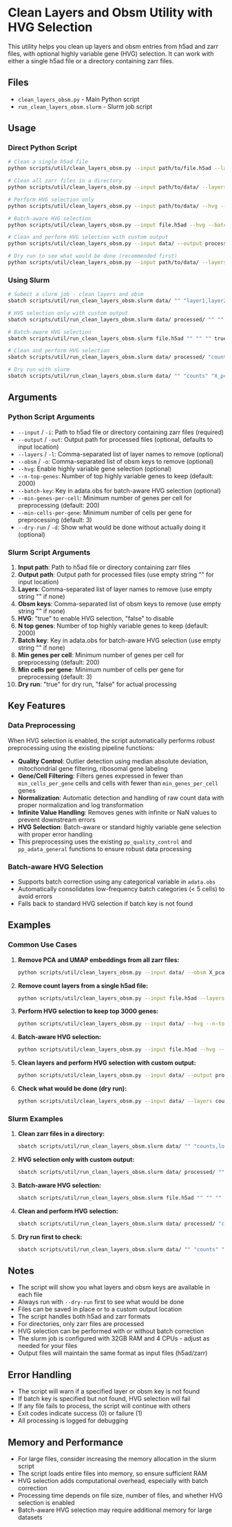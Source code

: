 # Clean Layers and Obsm Utility with HVG Selection

This utility helps you clean up layers and obsm entries from h5ad and zarr files, with optional highly variable gene (HVG) selection. It can work with either a single h5ad file or a directory containing zarr files.

## Files

- `clean_layers_obsm.py` - Main Python script
- `run_clean_layers_obsm.slurm` - Slurm job script

## Usage

### Direct Python Script

```bash
# Clean a single h5ad file
python scripts/util/clean_layers_obsm.py --input path/to/file.h5ad --layers layer1,layer2 --obsm X_pca,X_umap

# Clean all zarr files in a directory
python scripts/util/clean_layers_obsm.py --input path/to/data/ --layers counts,logcounts --obsm X_pca,X_umap

# Perform HVG selection only
python scripts/util/clean_layers_obsm.py --input path/to/data/ --hvg --n-top-genes 3000

# Batch-aware HVG selection
python scripts/util/clean_layers_obsm.py --input file.h5ad --hvg --batch-key batch --n-top-genes 2000

# Clean and perform HVG selection with custom output
python scripts/util/clean_layers_obsm.py --input data/ --output processed/ --layers counts --hvg --n-top-genes 2000

# Dry run to see what would be done (recommended first)
python scripts/util/clean_layers_obsm.py --input path/to/data/ --layers counts --obsm X_pca --hvg --dry-run
```

### Using Slurm

```bash
# Submit a slurm job - clean layers and obsm
sbatch scripts/util/run_clean_layers_obsm.slurm data/ "" "layer1,layer2" "X_pca,X_umap" false 2000 "" false

# HVG selection only with custom output
sbatch scripts/util/run_clean_layers_obsm.slurm data/ processed/ "" "" true 3000 "" false

# Batch-aware HVG selection
sbatch scripts/util/run_clean_layers_obsm.slurm file.h5ad "" "" "" true 2000 batch false

# Clean and perform HVG selection
sbatch scripts/util/run_clean_layers_obsm.slurm data/ processed/ "counts" "X_pca" true 2000 "" false

# Dry run with slurm
sbatch scripts/util/run_clean_layers_obsm.slurm data/ "" "counts" "X_pca" true 2000 "" true
```

## Arguments

### Python Script Arguments

- `--input` / `-i`: Path to h5ad file or directory containing zarr files (required)
- `--output` / `-out`: Output path for processed files (optional, defaults to input location)
- `--layers` / `-l`: Comma-separated list of layer names to remove (optional)
- `--obsm` / `-o`: Comma-separated list of obsm keys to remove (optional)
- `--hvg`: Enable highly variable gene selection (optional)
- `--n-top-genes`: Number of top highly variable genes to keep (default: 2000)
- `--batch-key`: Key in adata.obs for batch-aware HVG selection (optional)
- `--min-genes-per-cell`: Minimum number of genes per cell for preprocessing (default: 200)
- `--min-cells-per-gene`: Minimum number of cells per gene for preprocessing (default: 3)
- `--dry-run` / `-d`: Show what would be done without actually doing it (optional)

### Slurm Script Arguments

1. **Input path**: Path to h5ad file or directory containing zarr files
2. **Output path**: Output path for processed files (use empty string "" for input location)
3. **Layers**: Comma-separated list of layer names to remove (use empty string "" if none)
4. **Obsm keys**: Comma-separated list of obsm keys to remove (use empty string "" if none)
5. **HVG**: "true" to enable HVG selection, "false" to disable
6. **N top genes**: Number of top highly variable genes to keep (default: 2000)
7. **Batch key**: Key in adata.obs for batch-aware HVG selection (use empty string "" if none)
8. **Min genes per cell**: Minimum number of genes per cell for preprocessing (default: 200)
9. **Min cells per gene**: Minimum number of cells per gene for preprocessing (default: 3)
10. **Dry run**: "true" for dry run, "false" for actual processing

## Key Features

### Data Preprocessing

When HVG selection is enabled, the script automatically performs robust preprocessing using the existing pipeline functions:

- **Quality Control**: Outlier detection using median absolute deviation, mitochondrial gene filtering, ribosomal gene labeling
- **Gene/Cell Filtering**: Filters genes expressed in fewer than `min_cells_per_gene` cells and cells with fewer than `min_genes_per_cell` genes
- **Normalization**: Automatic detection and handling of raw count data with proper normalization and log transformation
- **Infinite Value Handling**: Removes genes with infinite or NaN values to prevent downstream errors
- **HVG Selection**: Batch-aware or standard highly variable gene selection with proper error handling
- This preprocessing uses the existing `pp_quality_control` and `pp_adata_general` functions to ensure robust data processing

### Batch-aware HVG Selection

- Supports batch correction using any categorical variable in `adata.obs`
- Automatically consolidates low-frequency batch categories (< 5 cells) to avoid errors
- Falls back to standard HVG selection if batch key is not found

## Examples

### Common Use Cases

1. **Remove PCA and UMAP embeddings from all zarr files:**

   ```bash
   python scripts/util/clean_layers_obsm.py --input data/ --obsm X_pca,X_umap
   ```

2. **Remove count layers from a single h5ad file:**

   ```bash
   python scripts/util/clean_layers_obsm.py --input file.h5ad --layers counts,logcounts
   ```

3. **Perform HVG selection to keep top 3000 genes:**

   ```bash
   python scripts/util/clean_layers_obsm.py --input data/ --hvg --n-top-genes 3000
   ```

4. **Batch-aware HVG selection:**

   ```bash
   python scripts/util/clean_layers_obsm.py --input file.h5ad --hvg --batch-key batch_id --n-top-genes 2000
   ```

5. **Clean layers and perform HVG selection with custom output:**

   ```bash
   python scripts/util/clean_layers_obsm.py --input data/ --output processed_data/ --layers counts --hvg --n-top-genes 2000
   ```

6. **Check what would be done (dry run):**
   ```bash
   python scripts/util/clean_layers_obsm.py --input data/ --layers counts --obsm X_pca --hvg --dry-run
   ```

### Slurm Examples

1. **Clean zarr files in a directory:**

   ```bash
   sbatch scripts/util/run_clean_layers_obsm.slurm data/ "" "counts,logcounts" "X_pca,X_umap" false 2000 "" false
   ```

2. **HVG selection only with custom output:**

   ```bash
   sbatch scripts/util/run_clean_layers_obsm.slurm data/ processed/ "" "" true 3000 "" false
   ```

3. **Batch-aware HVG selection:**

   ```bash
   sbatch scripts/util/run_clean_layers_obsm.slurm file.h5ad "" "" "" true 2000 batch_id false
   ```

4. **Clean and perform HVG selection:**

   ```bash
   sbatch scripts/util/run_clean_layers_obsm.slurm data/ processed/ "counts" "X_pca" true 2000 "" false
   ```

5. **Dry run first to check:**
   ```bash
   sbatch scripts/util/run_clean_layers_obsm.slurm data/ "" "counts" "X_pca" true 2000 "" true
   ```

## Notes

- The script will show you what layers and obsm keys are available in each file
- Always run with `--dry-run` first to see what would be done
- Files can be saved in place or to a custom output location
- The script handles both h5ad and zarr formats
- For directories, only zarr files are processed
- HVG selection can be performed with or without batch correction
- The slurm job is configured with 32GB RAM and 4 CPUs - adjust as needed for your files
- Output files will maintain the same format as input files (h5ad/zarr)

## Error Handling

- The script will warn if a specified layer or obsm key is not found
- If batch key is specified but not found, HVG selection will fail
- If any file fails to process, the script will continue with others
- Exit codes indicate success (0) or failure (1)
- All processing is logged for debugging

## Memory and Performance

- For large files, consider increasing the memory allocation in the slurm script
- The script loads entire files into memory, so ensure sufficient RAM
- HVG selection adds computational overhead, especially with batch correction
- Processing time depends on file size, number of files, and whether HVG selection is enabled
- Batch-aware HVG selection may require additional memory for large datasets
